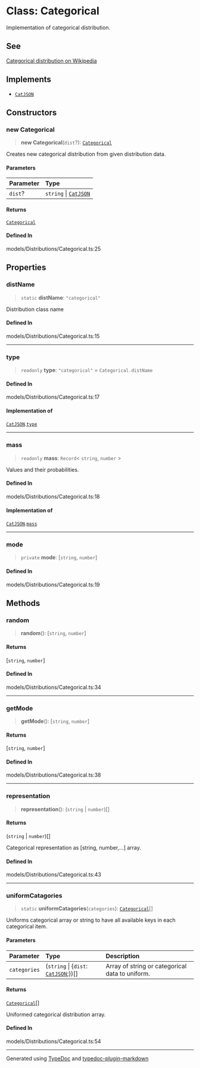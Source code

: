 # Class: Categorical

Implementation of categorical distribution.

## See

[Categorical distribution on Wikipedia](https://en.wikipedia.org/wiki/Categorical_distribution)

## Implements

-   [`CatJSON`](../../../../namespace.Interfaces/namespaces/namespace.Distribution/interfaces/interface.CatJSON.md)

## Constructors

### new Categorical

> **new Categorical**(`dist`?): [`Categorical`](class.Categorical.md)

Creates new categorical distribution from given distribution data.

#### Parameters

| Parameter | Type                                                                                                                        |
| :-------- | :-------------------------------------------------------------------------------------------------------------------------- |
| `dist`?   | `string` \| [`CatJSON`](../../../../namespace.Interfaces/namespaces/namespace.Distribution/interfaces/interface.CatJSON.md) |

#### Returns

[`Categorical`](class.Categorical.md)

#### Defined In

models/Distributions/Categorical.ts:25

## Properties

### distName

> `static` **distName**: `"categorical"`

Distribution class name

#### Defined In

models/Distributions/Categorical.ts:15

---

### type

> `readonly` **type**: `"categorical"` = `Categorical.distName`

#### Defined In

models/Distributions/Categorical.ts:17

#### Implementation of

[`CatJSON`](../../../../namespace.Interfaces/namespaces/namespace.Distribution/interfaces/interface.CatJSON.md).[`type`](../../../../namespace.Interfaces/namespaces/namespace.Distribution/interfaces/interface.CatJSON.md#type)

---

### mass

> `readonly` **mass**: `Record`\< `string`, `number` \>

Values and their probabilities.

#### Defined In

models/Distributions/Categorical.ts:18

#### Implementation of

[`CatJSON`](../../../../namespace.Interfaces/namespaces/namespace.Distribution/interfaces/interface.CatJSON.md).[`mass`](../../../../namespace.Interfaces/namespaces/namespace.Distribution/interfaces/interface.CatJSON.md#mass)

---

### mode

> `private` **mode**: [`string`, `number`]

#### Defined In

models/Distributions/Categorical.ts:19

## Methods

### random

> **random**(): [`string`, `number`]

#### Returns

[`string`, `number`]

#### Defined In

models/Distributions/Categorical.ts:34

---

### getMode

> **getMode**(): [`string`, `number`]

#### Returns

[`string`, `number`]

#### Defined In

models/Distributions/Categorical.ts:38

---

### representation

> **representation**(): (`string` \| `number`)[]

#### Returns

(`string` \| `number`)[]

Categorical representation as [string, number,...] array.

#### Defined In

models/Distributions/Categorical.ts:43

---

### uniformCatagories

> `static` **uniformCatagories**(`categories`): [`Categorical`](class.Categorical.md)[]

Uniforms categorical array or string to have all available keys in each categorical item.

#### Parameters

| Parameter    | Type                                                                                                                                        | Description                                     |
| :----------- | :------------------------------------------------------------------------------------------------------------------------------------------ | :---------------------------------------------- |
| `categories` | (`string` \| \{`dist`: [`CatJSON`](../../../../namespace.Interfaces/namespaces/namespace.Distribution/interfaces/interface.CatJSON.md);})[] | Array of string or categorical data to uniform. |

#### Returns

[`Categorical`](class.Categorical.md)[]

Uniformed categorical distribution array.

#### Defined In

models/Distributions/Categorical.ts:54

---

Generated using [TypeDoc](https://typedoc.org/) and [typedoc-plugin-markdown](https://www.npmjs.com/package/typedoc-plugin-markdown)
